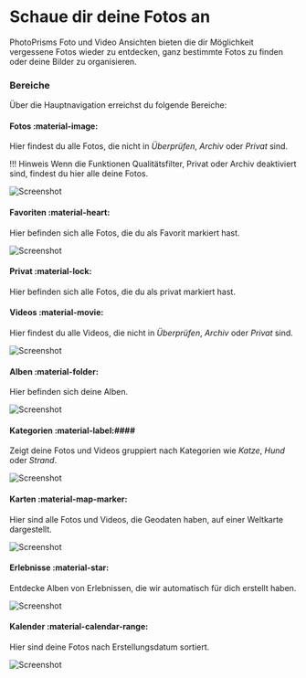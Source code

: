 # Schaue dir deine Fotos an #
PhotoPrisms Foto und Video Ansichten bieten die dir Möglichkeit vergessene Fotos wieder zu entdecken, ganz bestimmte Fotos zu finden oder
deine Bilder zu organisieren.

### Bereiche ###
Über die Hauptnavigation erreichst du folgende Bereiche:

#### Fotos :material-image: ####
Hier findest du alle Fotos, die nicht in *Überprüfen*, *Archiv* oder *Privat* sind.

!!! Hinweis
    Wenn die Funktionen Qualitätsfilter, Privat oder Archiv deaktiviert sind, findest du hier alle deine Fotos.
    
![Screenshot](img/photos-section.png)

#### Favoriten :material-heart: ####
Hier befinden sich alle Fotos, die du als Favorit markiert hast.

![Screenshot](img/favorites-section.png)

#### Privat :material-lock: ####
Hier befinden sich alle Fotos, die du als privat markiert hast.

#### Videos :material-movie: ####
Hier findest du alle Videos, die nicht in *Überprüfen*, *Archiv* oder *Privat* sind.

![Screenshot](img/video-section.png)

#### Alben :material-folder: ####
Hier befinden sich deine Alben.

![Screenshot](img/album-section.png)

#### Kategorien :material-label:####
Zeigt deine Fotos und Videos gruppiert nach Kategorien wie *Katze*, *Hund* oder *Strand*.

![Screenshot](img/label-section.png)

#### Karten :material-map-marker: ####
Hier sind alle Fotos und Videos, die Geodaten haben, auf einer Weltkarte dargestellt.

![Screenshot](img/places-section.png)

#### Erlebnisse :material-star: ####
Entdecke Alben von Erlebnissen, die wir automatisch für dich erstellt haben.

![Screenshot](img/moments.png)

#### Kalender :material-calendar-range: ####
Hier sind deine Fotos nach Erstellungsdatum sortiert.

![Screenshot](img/calendar.png)


    
